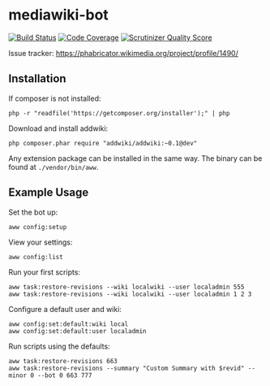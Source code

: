 # mediawiki-bot

[![Build Status](https://travis-ci.org/addwiki/mediawiki-bot.png?branch=master)](https://travis-ci.org/addwiki/mediawiki-bot)
[![Code Coverage](https://scrutinizer-ci.com/g/addwiki/mediawiki-bot/badges/coverage.png?s=fae232d8c82ba16e2123faa640983cb22f96f51d)](https://scrutinizer-ci.com/g/addwiki/mediawiki-bot/)
[![Scrutinizer Quality Score](https://scrutinizer-ci.com/g/addwiki/mediawiki-bot/badges/quality-score.png?s=eda891f8ffeff635f1b36994d42370650b59e718)](https://scrutinizer-ci.com/g/addwiki/mediawiki-bot/)

Issue tracker: https://phabricator.wikimedia.org/project/profile/1490/

## Installation

If composer is not installed:

    php -r "readfile('https://getcomposer.org/installer');" | php

Download and install addwiki:

    php composer.phar require "addwiki/addwiki:~0.1@dev"

Any extension package can be installed in the same way.
The binary can be found at `./vendor/bin/aww`.

## Example Usage

Set the bot up:

    aww config:setup

View your settings:

    aww config:list

Run your first scripts:

    aww task:restore-revisions --wiki localwiki --user localadmin 555
    aww task:restore-revisions --wiki localwiki --user localadmin 1 2 3

Configure a default user and wiki:

    aww config:set:default:wiki local
    aww config:set:default:user localadmin

Run scripts using the defaults:

    aww task:restore-revisions 663
    aww task:restore-revisions --summary "Custom Summary with $revid" --minor 0 --bot 0 663 777
